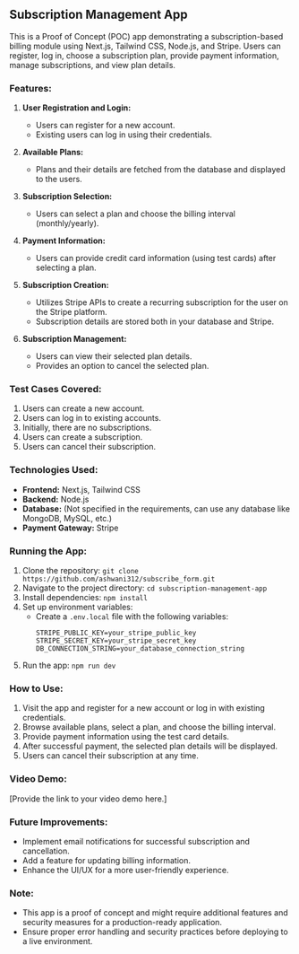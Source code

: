 ## Subscription Management App

This is a Proof of Concept (POC) app demonstrating a subscription-based billing module using Next.js, Tailwind CSS, Node.js, and Stripe. Users can register, log in, choose a subscription plan, provide payment information, manage subscriptions, and view plan details.

### Features:
1. **User Registration and Login:**
   - Users can register for a new account.
   - Existing users can log in using their credentials.

2. **Available Plans:**
   - Plans and their details are fetched from the database and displayed to the users.

3. **Subscription Selection:**
   - Users can select a plan and choose the billing interval (monthly/yearly).

4. **Payment Information:**
   - Users can provide credit card information (using test cards) after selecting a plan.

5. **Subscription Creation:**
   - Utilizes Stripe APIs to create a recurring subscription for the user on the Stripe platform.
   - Subscription details are stored both in your database and Stripe.

6. **Subscription Management:**
   - Users can view their selected plan details.
   - Provides an option to cancel the selected plan.

### Test Cases Covered:
1. Users can create a new account.
2. Users can log in to existing accounts.
3. Initially, there are no subscriptions.
4. Users can create a subscription.
5. Users can cancel their subscription.

### Technologies Used:
- **Frontend:** Next.js, Tailwind CSS
- **Backend:** Node.js
- **Database:** (Not specified in the requirements, can use any database like MongoDB, MySQL, etc.)
- **Payment Gateway:** Stripe

### Running the App:
1. Clone the repository: `git clone https://github.com/ashwani312/subscribe_form.git`
2. Navigate to the project directory: `cd subscription-management-app`
3. Install dependencies: `npm install`
4. Set up environment variables:
   - Create a `.env.local` file with the following variables:
     ```
     STRIPE_PUBLIC_KEY=your_stripe_public_key
     STRIPE_SECRET_KEY=your_stripe_secret_key
     DB_CONNECTION_STRING=your_database_connection_string
     ```
5. Run the app: `npm run dev`

### How to Use:
1. Visit the app and register for a new account or log in with existing credentials.
2. Browse available plans, select a plan, and choose the billing interval.
3. Provide payment information using the test card details.
4. After successful payment, the selected plan details will be displayed.
5. Users can cancel their subscription at any time.

### Video Demo:
[Provide the link to your video demo here.]

### Future Improvements:
- Implement email notifications for successful subscription and cancellation.
- Add a feature for updating billing information.
- Enhance the UI/UX for a more user-friendly experience.

### Note:
- This app is a proof of concept and might require additional features and security measures for a production-ready application.
- Ensure proper error handling and security practices before deploying to a live environment.

